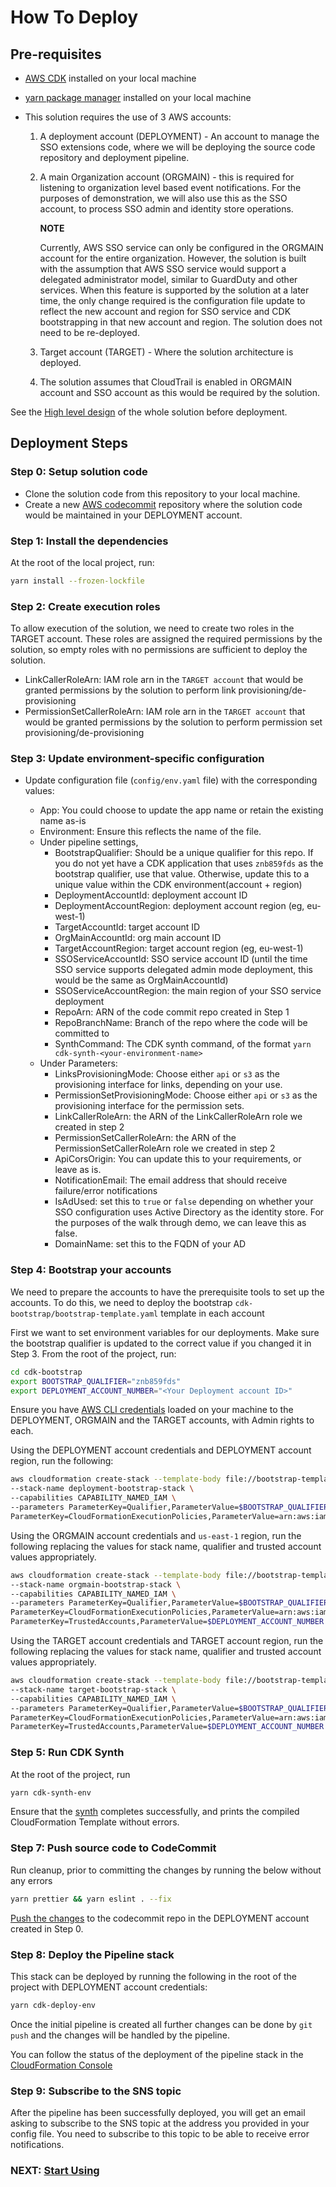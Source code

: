 # How To Deploy

## Pre-requisites

- [AWS CDK](https://github.com/aws/aws-cdk) installed on your local machine
- [yarn package manager](https://yarnpkg.com/getting-started/install) installed on your local machine
- This solution requires the use of 3 AWS accounts:

  1. A deployment account (DEPLOYMENT) - An account to manage the SSO extensions code, where we will be deploying the source code repository and deployment pipeline.
  2. A main Organization account (ORGMAIN) - this is required for listening to organization level based event notifications. For the purposes of demonstration, we will also use this as the SSO account, to process SSO admin and identity store operations.

     **NOTE**

     Currently, AWS SSO service can only be configured in the ORGMAIN account for the entire organization. However, the solution is built with the assumption that AWS SSO service would support a delegated administrator model, similar to GuardDuty and other services. When this feature is supported by the solution at a later time, the only change required is the configuration file update to reflect the new account and region for SSO service and CDK bootstrapping in that new account and region. The solution does not need to be re-deployed.

  3. Target account (TARGET) - Where the solution architecture is deployed.
  4. The solution assumes that CloudTrail is enabled in ORGMAIN account and SSO account as this would be required by the solution.

See the [High level design](../images/aws-sso-extensions-for-enterprise-overview.png) of the whole solution before deployment.

## Deployment Steps

### Step 0: Setup solution code

- Clone the solution code from this repository to your local machine.
- Create a new [AWS codecommit](https://aws.amazon.com/codecommit/) repository where the solution code would be maintained in your DEPLOYMENT account.

### Step 1: Install the dependencies

At the root of the local project, run:

```bash
yarn install --frozen-lockfile
```

### Step 2: Create execution roles

To allow execution of the solution, we need to create two roles in the TARGET account. These roles are assigned the required permissions by the solution, so empty roles with no permissions are sufficient to deploy the solution.

- LinkCallerRoleArn: IAM role arn in the `TARGET account` that would be granted permissions by the solution to perform link provisioning/de-provisioning
- PermissionSetCallerRoleArn: IAM role arn in the `TARGET account` that would be granted permissions by the solution to perform permission set provisioning/de-provisioning

### Step 3: Update environment-specific configuration

- Update configuration file (`config/env.yaml` file) with the corresponding values:

  - App: You could choose to update the app name or retain the existing name as-is
  - Environment: Ensure this reflects the name of the file.
  - Under pipeline settings,
    - BootstrapQualifier: Should be a unique qualifier for this repo. If you do not yet have a CDK application that uses `znb859fds` as the bootstrap qualifier, use that value. Otherwise, update this to a unique value within the CDK environment(account + region)
    - DeploymentAccountId: deployment account ID
    - DeploymentAccountRegion: deployment account region (eg, eu-west-1)
    - TargetAccountId: target account ID
    - OrgMainAccountId: org main account ID
    - TargetAccountRegion: target account region (eg, eu-west-1)
    - SSOServiceAccountId: SSO service account ID (until the time SSO service supports delegated admin mode deployment, this would be the same as OrgMainAccountId)
    - SSOServiceAccountRegion: the main region of your SSO service deployment
    - RepoArn: ARN of the code commit repo created in Step 1
    - RepoBranchName: Branch of the repo where the code will be committed to
    - SynthCommand: The CDK synth command, of the format `yarn cdk-synth-<your-environment-name>`
  - Under Parameters:
    - LinksProvisioningMode: Choose either `api` or `s3` as the provisioning interface for links, depending on your use.
    - PermissionSetProvisioningMode: Choose either `api` or `s3` as the provisioning interface for the permission sets.
    - LinkCallerRoleArn: the ARN of the LinkCallerRoleArn role we created in step 2
    - PermissionSetCallerRoleArn: the ARN of the PermissionSetCallerRoleArn role we created in step 2
    - ApiCorsOrigin: You can update this to your requirements, or leave as is.
    - NotificationEmail: The email address that should receive failure/error notifications
    - IsAdUsed: set this to `true` or `false` depending on whether your SSO configuration uses Active Directory as the identity store. For the purposes of the walk through demo, we can leave this as false.
    - DomainName: set this to the FQDN of your AD

### Step 4: Bootstrap your accounts

We need to prepare the accounts to have the prerequisite tools to set up the accounts. To do this, we need to deploy the bootstrap `cdk-bootstrap/bootstrap-template.yaml` template in each account

First we want to set environment variables for our deployments. Make sure the bootstrap qualifier is updated to the correct value if you changed it in Step 3. From the root of the project, run:

```bash
cd cdk-bootstrap
export BOOTSTRAP_QUALIFIER="znb859fds"
export DEPLOYMENT_ACCOUNT_NUMBER="<Your Deployment account ID>"
```

Ensure you have [AWS CLI credentials](https://docs.aws.amazon.com/cli/latest/userguide/cli-configure-files.html) loaded on your machine to the DEPLOYMENT, ORGMAIN and the TARGET accounts, with Admin rights to each.

Using the DEPLOYMENT account credentials and DEPLOYMENT account region, run the following:

```bash
aws cloudformation create-stack --template-body file://bootstrap-template.yml \
--stack-name deployment-bootstrap-stack \
--capabilities CAPABILITY_NAMED_IAM \
--parameters ParameterKey=Qualifier,ParameterValue=$BOOTSTRAP_QUALIFIER \
ParameterKey=CloudFormationExecutionPolicies,ParameterValue=arn:aws:iam::aws:policy/AdministratorAccess
```

Using the ORGMAIN account credentials and `us-east-1` region, run the following replacing the values for stack name, qualifier and trusted account values appropriately.

```bash
aws cloudformation create-stack --template-body file://bootstrap-template.yml \
--stack-name orgmain-bootstrap-stack \
--capabilities CAPABILITY_NAMED_IAM \
--parameters ParameterKey=Qualifier,ParameterValue=$BOOTSTRAP_QUALIFIER \
ParameterKey=CloudFormationExecutionPolicies,ParameterValue=arn:aws:iam::aws:policy/AdministratorAccess \
ParameterKey=TrustedAccounts,ParameterValue=$DEPLOYMENT_ACCOUNT_NUMBER
```

Using the TARGET account credentials and TARGET account region, run the following replacing the values for stack name, qualifier and trusted account values appropriately.

```bash
aws cloudformation create-stack --template-body file://bootstrap-template.yml \
--stack-name target-bootstrap-stack \
--capabilities CAPABILITY_NAMED_IAM \
--parameters ParameterKey=Qualifier,ParameterValue=$BOOTSTRAP_QUALIFIER \
ParameterKey=CloudFormationExecutionPolicies,ParameterValue=arn:aws:iam::aws:policy/AdministratorAccess \
ParameterKey=TrustedAccounts,ParameterValue=$DEPLOYMENT_ACCOUNT_NUMBER
```

### Step 5: Run CDK Synth

At the root of the project, run

```bash
yarn cdk-synth-env
```

Ensure that the [synth](https://docs.aws.amazon.com/cdk/latest/guide/hello_world.html#hello_world_tutorial_synth) completes successfully, and prints the compiled CloudFormation Template without errors.

### Step 7: Push source code to CodeCommit

Run cleanup, prior to committing the changes by running the below without any errors

```bash
yarn prettier && yarn eslint . --fix
```

[Push the changes](https://docs.aws.amazon.com/codecommit/latest/userguide/getting-started.html#getting-started-init-repo) to the codecommit repo in the DEPLOYMENT account created in Step 0.

### Step 8: Deploy the Pipeline stack

This stack can be deployed by running the following in the root of the project with DEPLOYMENT account credentials:

```bash
yarn cdk-deploy-env
```

Once the initial pipeline is created all further changes can be done by `git push` and the changes will be handled by the pipeline.

You can follow the status of the deployment of the pipeline stack in the [CloudFormation Console](https://us-east-1.console.aws.amazon.com/cloudformation)

### Step 9: Subscribe to the SNS topic

After the pipeline has been successfully deployed, you will get an email asking to subscribe to the SNS topic at the address you provided in your config file. You need to subscribe to this topic to be able to receive error notifications.

### NEXT: [Start Using](https://studio.us-east-1.prod.workshops.aws/preview/67ce7a7b-48aa-4b83-b9d4-98c3babbef8d/builds/67a01a15-d723-48bb-8412-5123efad201a/en-US/)
